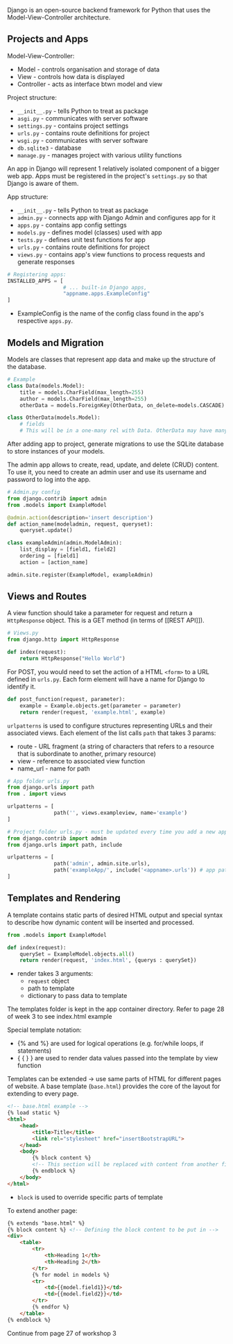 Django is an open-source backend framework for Python that uses the Model-View-Controller architecture.
## Projects and Apps
Model-View-Controller:
- Model - controls organisation and storage of data
- View - controls how data is displayed
- Controller - acts as interface btwn model and view

Project structure:
- `__init__.py` - tells Python to treat as package
- `asgi.py` - communicates with server software
- `settings.py` - contains project settings
- `urls.py` - contains route definitions for project
- `wsgi.py` - communicates with server software
- `db.sqlite3` - database
- `manage.py` - manages project with various utility functions

An app in Django will represent 1 relatively isolated component of a bigger web app. Apps must be registered in the project's `settings.py` so that Django is aware of them.

App structure:
- `__init__.py` - tells Python to treat as package
- `admin.py` - connects app with Django Admin and configures app for it
- `apps.py` - contains app config settings
- `models.py` - defines model (classes) used with app
- `tests.py` - defines unit test functions for app
- `urls.py` - contains route definitions for project
- `views.py` - contains app's view functions to process requests and generate responses

```python
# Registering apps:
INSTALLED_APPS = [
				  # ... built-in Django apps,
				  "appname.apps.ExampleConfig"
]
```
- ExampleConfig is the name of the config class found in the app's respective `apps.py`.

## Models and Migration
Models are classes that represent app data and make up the structure of the database.
```python
# Example
class Data(models.Model):
	title = models.CharField(max_length=255)
	author = models.CharField(max_length=255)
	otherData = models.ForeignKey(OtherData, on_delete=models.CASCADE)

class OtherData(models.Model):
	# fields
	# This will be in a one-many rel with Data. OtherData may have many Data but Data can only have one OtherData
```

After adding app to project, generate migrations to use the SQLite database to store instances of your models.

The admin app allows to create, read, update, and delete (CRUD) content. To use it, you need to create an admin user and use its username and password to log into the app.
```python
# Admin.py config
from django.contrib import admin
from .models import ExampleModel

@admin.action(description='insert description')
def action_name(modeladmin, request, queryset):
	queryset.update()

class exampleAdmin(admin.ModelAdmin):
	list_display = [field1, field2]
	ordering = [field1]
	action = [action_name]

admin.site.register(ExampleModel, exampleAdmin)
```
## Views and Routes
A view function should take a parameter for request and return a `HttpResponse` object. This is a GET method (in terms of [[REST API]]).
```python
# Views.py
from django.http import HttpResponse

def index(request):
	return HttpResponse("Hello World")
```

For POST,  you would need to set the action of a HTML `<form>` to a URL defined in `urls.py`. Each form element will have a name for Django to identify it.
```python
def post_function(request, parameter):
	example = Example.objects.get(parameter = parameter)
	return render(request, 'example.html', example)
```

`urlpatterns` is used to configure structures representing URLs and their associated views. Each element of the list calls `path` that takes 3 params:
- route - URL fragment (a string of characters that refers to a resource that is subordinate to another, primary resource)
- view - reference to associated view function
- name_url - name for path
```python
# App folder urls.py
from django.urls import path
from . import views

urlpatterns = [
			   path('', views.exampleview, name='example')
]
```

```python
# Project folder urls.py - must be updated every time you add a new app
from django.contrib import admin
from django.urls import path, include

urlpatterns = [
			   path('admin', admin.site.urls),
			   path('exampleApp/', include('<appname>.urls')) # app path
]
```

## Templates and Rendering
A template contains static parts of desired HTML output and special syntax to describe how dynamic content will be inserted and processed.
```python
from .models import ExampleModel

def index(request):
	querySet = ExampleModel.objects.all()
	return render(request, 'index.html', {querys : querySet})
```
- render takes 3 arguments:
	- `request` object
	- path to template
	- dictionary to pass data to template

The templates folder is kept in the app container directory. Refer to page 28 of week 3 to see index.html example

Special template notation:
- {% and %} are used for logical operations (e.g. for/while loops, if statements)
- { { } } are used to render data values passed into the template by view function

Templates can be extended -> use same parts of HTML for different pages of website. A base template (`base.html`) provides the core of the layout for extending to every page.
```html
<!-- base.html example -->
{% load static %}
<html>
	<head>
		<title>Title</title>
		<link rel="stylesheet" href="insertBootstrapURL">
	</head>
	<body>
		{% block content %}
		<!-- This section will be replaced with content from another file -->
		{% endblock %}
	</body>
</html>
```
- `block`  is used to override specific parts of template

To extend another page:
```html
{% extends "base.html" %}
{% block content %} <!-- Defining the block content to be put in -->
<div>
	<table>
		<tr>
			<th>Heading 1</th>
			<th>Heading 2</th>
		</tr>
		{% for model in models %}
		<tr>
			<td>{{model.field1}}</td>
			<td>{{model.field2}}</td>
		</tr>
		{% endfor %}
	</table>
{% endblock %}

```

Continue from page 27 of workshop 3
